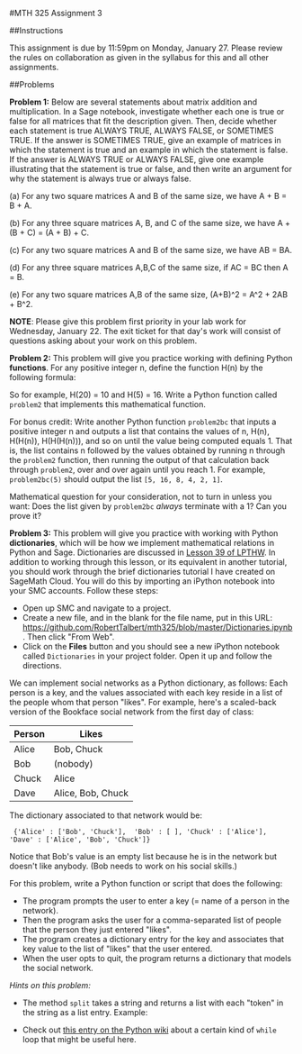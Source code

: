 #MTH 325 Assignment 3

##Instructions

This assignment is due by 11:59pm on Monday, January 27. Please review the rules on collaboration as given in the syllabus for this and all other assignments. 

##Problems

**Problem 1:** Below are several statements about matrix addition and multiplication. In a Sage notebook, investigate whether each one is true or false for all matrices that fit the description given. Then, decide whether each statement is true ALWAYS TRUE, ALWAYS FALSE, or SOMETIMES TRUE. If the answer is SOMETIMES TRUE, give an example of matrices in which the statement is true and an example in which the statement is false. If the answer is ALWAYS TRUE or ALWAYS FALSE, give one example illustrating that the statement is true or false, and then write an argument for why the statement is always true or always false. 

(a) For any two square matrices A and B of the same size, we have A + B = B + A. 

(b) For any three square matrices A, B, and C of the same size, we have A + (B + C) = (A + B) + C.   

(c) For any two square matrices A and B of the same size, we have AB = BA. 

(d) For any three square matrices A,B,C of the same size, if AC = BC then A = B. 

(e) For any two square matrices A,B of the same size, (A+B)^2 = A^2 + 2AB + B^2. 

**NOTE**: Please give this problem first priority in your lab work for Wednesday, January 22. The exit ticket for that day's work will consist of questions asking about your work on this problem. 


**Problem 2:** This problem will give you practice working with defining Python **functions**. For any positive integer n, define the function H(n) by the following formula: 

So for example, H(20) = 10 and H(5) = 16. Write a Python function called `problem2` that implements this mathematical function. 

For bonus credit: Write another Python function `problem2bc` that inputs a positive integer n and outputs a list that contains the values of n, H(n), H(H(n)), H(H(H(n))), and so on until the value being computed equals 1. That is, the list contains n followed by the values obtained by running n through the `problem2` function, then running the output of that calculation back through `problem2`, over and over again until you reach 1. For example, `problem2bc(5)` should output the list `[5, 16, 8, 4, 2, 1]`. 

Mathematical question for your consideration, not to turn in unless you want: Does the list given by `problem2bc` *always* terminate with a 1? Can you prove it? 

**Problem 3:** This problem will give you practice with working with Python **dictionaries**, which will be how we implement mathematical relations in Python and Sage. Dictionaries are discussed in [Lesson 39 of LPTHW](http://learnpythonthehardway.org/book/ex39.html). In addition to working through this lesson, or its equivalent in another tutorial, you should work through the brief dictionaries tutorial I have created on SageMath Cloud. You will do this by importing an iPython notebook into your SMC accounts. Follow these steps: 

+ Open up SMC and navigate to a project. 
+ Create a new file, and in the blank for the file name, put in this URL: https://github.com/RobertTalbert/mth325/blob/master/Dictionaries.ipynb . Then click "From Web". 
+ Click on the **Files** button and you should see a new iPython notebook called `Dictionaries` in your project folder. Open it up and follow the directions. 

We can implement social networks as a Python dictionary, as follows: Each person is a key, and the values associated with each key reside in a list of the people whom that person "likes". For example, here's a scaled-back version of the Bookface social network from the first day of class: 

| Person | Likes  | 
| ------ | ------ | 
| Alice  |  Bob, Chuck | 
| Bob    |  (nobody)   |
| Chuck  |  Alice      |
| Dave   |  Alice, Bob, Chuck | 

The dictionary associated to that network would be: 

` {'Alice' : ['Bob', 'Chuck'],  'Bob' : [ ], 'Chuck' : ['Alice'], 'Dave' : ['Alice', 'Bob', 'Chuck']}`

Notice that Bob's value is an empty list because he is in the network but doesn't like anybody. (Bob needs to work on his social skills.)

For this problem, write a Python function or script that does the following: 

+ The program prompts the user to enter a key (= name of a person in the network). 
+ Then the program asks the user for a comma-separated list of people that the person they just entered "likes". 
+ The program creates a dictionary entry for the key and associates that key value to the list of "likes" that the user entered. 
+ When the user opts to quit, the program returns a dictionary that models the social network. 

*Hints on this problem:*

+ The method `split` takes a string and returns a list with each "token" in the string as a list entry. Example: 


+ Check out [this entry on the Python wiki](https://wiki.python.org/moin/WhileLoop) about a certain kind of `while` loop that might be useful here. 
